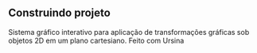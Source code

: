 ## Construindo projeto
Sistema gráfico interativo para aplicação de transformações gráficas sob objetos 2D em um plano cartesiano.
Feito com Ursina
